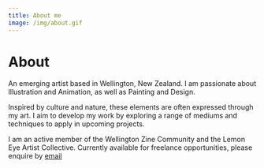 ```yaml
---
title: About me
image: /img/about.gif
---
```

# About

An emerging artist based in Wellington, New Zealand. I am passionate about Illustration and Animation, as well as
Painting and Design. 

Inspired by culture and nature, these elements are often expressed through my art. I aim to
develop my work by exploring a range of mediums and techniques to apply in upcoming projects. 

I am an
active member of the Wellington Zine Community and the Lemon Eye Artist Collective. Currently available for
freelance opportunities, please enquire by [email](mailto:treesneal@gmail.com)
